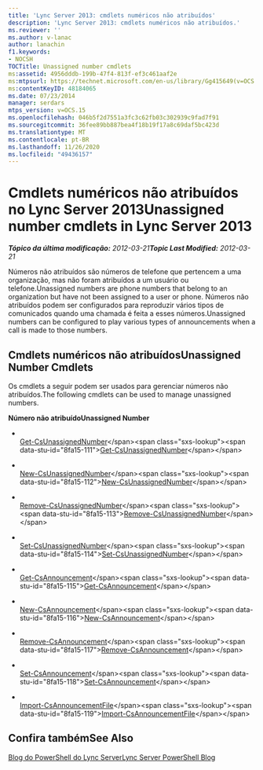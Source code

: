 ```yaml
---
title: 'Lync Server 2013: cmdlets numéricos não atribuídos'
description: 'Lync Server 2013: cmdlets numéricos não atribuídos.'
ms.reviewer: ''
ms.author: v-lanac
author: lanachin
f1.keywords:
- NOCSH
TOCTitle: Unassigned number cmdlets
ms:assetid: 4956dddb-199b-47f4-813f-ef3c461aaf2e
ms:mtpsurl: https://technet.microsoft.com/en-us/library/Gg415649(v=OCS.15)
ms:contentKeyID: 48184065
ms.date: 07/23/2014
manager: serdars
mtps_version: v=OCS.15
ms.openlocfilehash: 046b5f2d7551a3fc3c62fb03c302939c9fad7f91
ms.sourcegitcommit: 36fee89bb887bea4f18b19f17a8c69daf5bc423d
ms.translationtype: MT
ms.contentlocale: pt-BR
ms.lasthandoff: 11/26/2020
ms.locfileid: "49436157"
---
```

# <a name="unassigned-number-cmdlets-in-lync-server-2013"></a><span data-ttu-id="8fa15-103">Cmdlets numéricos não atribuídos no Lync Server 2013</span><span class="sxs-lookup"><span data-stu-id="8fa15-103">Unassigned number cmdlets in Lync Server 2013</span></span>

<div data-xmlns="http://www.w3.org/1999/xhtml">

<div class="topic" data-xmlns="http://www.w3.org/1999/xhtml" data-msxsl="urn:schemas-microsoft-com:xslt" data-cs="https://msdn.microsoft.com/">

<div data-asp="https://msdn2.microsoft.com/asp">



</div>

<div id="mainSection">

<div id="mainBody"><span data-ttu-id="8fa15-104">

<span> </span></span><span class="sxs-lookup"><span data-stu-id="8fa15-104">

<span> </span></span></span>

<span data-ttu-id="8fa15-105">_**Tópico da última modificação:** 2012-03-21_</span><span class="sxs-lookup"><span data-stu-id="8fa15-105">_**Topic Last Modified:** 2012-03-21_</span></span>

<span data-ttu-id="8fa15-106">Números não atribuídos são números de telefone que pertencem a uma organização, mas não foram atribuídos a um usuário ou telefone.</span><span class="sxs-lookup"><span data-stu-id="8fa15-106">Unassigned numbers are phone numbers that belong to an organization but have not been assigned to a user or phone.</span></span> <span data-ttu-id="8fa15-107">Números não atribuídos podem ser configurados para reproduzir vários tipos de comunicados quando uma chamada é feita a esses números.</span><span class="sxs-lookup"><span data-stu-id="8fa15-107">Unassigned numbers can be configured to play various types of announcements when a call is made to those numbers.</span></span>

<div>

## <a name="unassigned-number-cmdlets"></a><span data-ttu-id="8fa15-108">Cmdlets numéricos não atribuídos</span><span class="sxs-lookup"><span data-stu-id="8fa15-108">Unassigned Number Cmdlets</span></span>

<span data-ttu-id="8fa15-109">Os cmdlets a seguir podem ser usados para gerenciar números não atribuídos.</span><span class="sxs-lookup"><span data-stu-id="8fa15-109">The following cmdlets can be used to manage unassigned numbers.</span></span>

<span data-ttu-id="8fa15-110">**Número não atribuído**</span><span class="sxs-lookup"><span data-stu-id="8fa15-110">**Unassigned Number**</span></span>

  - <span></span>  
    <span data-ttu-id="8fa15-111">[Get-CsUnassignedNumber](https://technet.microsoft.com/library/Gg412792(v=OCS.15))</span><span class="sxs-lookup"><span data-stu-id="8fa15-111">[Get-CsUnassignedNumber](https://technet.microsoft.com/library/Gg412792(v=OCS.15))</span></span>

  - <span></span>  
    <span data-ttu-id="8fa15-112">[New-CsUnassignedNumber](https://technet.microsoft.com/library/Gg398651(v=OCS.15))</span><span class="sxs-lookup"><span data-stu-id="8fa15-112">[New-CsUnassignedNumber](https://technet.microsoft.com/library/Gg398651(v=OCS.15))</span></span>

  - <span></span>  
    <span data-ttu-id="8fa15-113">[Remove-CsUnassignedNumber](https://technet.microsoft.com/library/Gg398209(v=OCS.15))</span><span class="sxs-lookup"><span data-stu-id="8fa15-113">[Remove-CsUnassignedNumber](https://technet.microsoft.com/library/Gg398209(v=OCS.15))</span></span>

  - <span></span>  
    <span data-ttu-id="8fa15-114">[Set-CsUnassignedNumber](https://technet.microsoft.com/library/Gg399033(v=OCS.15))</span><span class="sxs-lookup"><span data-stu-id="8fa15-114">[Set-CsUnassignedNumber](https://technet.microsoft.com/library/Gg399033(v=OCS.15))</span></span>

<!-- end list -->

  - <span></span>  
    <span data-ttu-id="8fa15-115">[Get-CsAnnouncement](https://technet.microsoft.com/library/Gg398937(v=OCS.15))</span><span class="sxs-lookup"><span data-stu-id="8fa15-115">[Get-CsAnnouncement](https://technet.microsoft.com/library/Gg398937(v=OCS.15))</span></span>

  - <span></span>  
    <span data-ttu-id="8fa15-116">[New-CsAnnouncement](https://technet.microsoft.com/library/Gg398522(v=OCS.15))</span><span class="sxs-lookup"><span data-stu-id="8fa15-116">[New-CsAnnouncement](https://technet.microsoft.com/library/Gg398522(v=OCS.15))</span></span>

  - <span></span>  
    <span data-ttu-id="8fa15-117">[Remove-CsAnnouncement](https://technet.microsoft.com/library/Gg412766(v=OCS.15))</span><span class="sxs-lookup"><span data-stu-id="8fa15-117">[Remove-CsAnnouncement](https://technet.microsoft.com/library/Gg412766(v=OCS.15))</span></span>

  - <span></span>  
    <span data-ttu-id="8fa15-118">[Set-CsAnnouncement](https://technet.microsoft.com/library/Gg425752(v=OCS.15))</span><span class="sxs-lookup"><span data-stu-id="8fa15-118">[Set-CsAnnouncement](https://technet.microsoft.com/library/Gg425752(v=OCS.15))</span></span>

<!-- end list -->

  - <span></span>  
    <span data-ttu-id="8fa15-119">[Import-CsAnnouncementFile](https://technet.microsoft.com/library/Gg398472(v=OCS.15))</span><span class="sxs-lookup"><span data-stu-id="8fa15-119">[Import-CsAnnouncementFile](https://technet.microsoft.com/library/Gg398472(v=OCS.15))</span></span>

</div>

<div>

## <a name="see-also"></a><span data-ttu-id="8fa15-120">Confira também</span><span class="sxs-lookup"><span data-stu-id="8fa15-120">See Also</span></span>


[<span data-ttu-id="8fa15-121">Blog do PowerShell do Lync Server</span><span class="sxs-lookup"><span data-stu-id="8fa15-121">Lync Server PowerShell Blog</span></span>](https://go.microsoft.com/fwlink/p/?linkid=203150)  
  

<span data-ttu-id="8fa15-122"></div>

</div>

<span> </span>

</div>

</div>

</span><span class="sxs-lookup"><span data-stu-id="8fa15-122"></div>

</div>

<span> </span>

</div>

</div>

</span></span></div>

